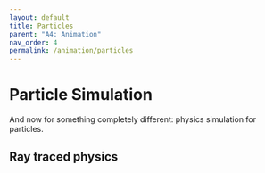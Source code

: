 ```yaml
---
layout: default
title: Particles
parent: "A4: Animation"
nav_order: 4
permalink: /animation/particles
---
```


# Particle Simulation

And now for something completely different: physics simulation for particles.

## Ray traced physics

